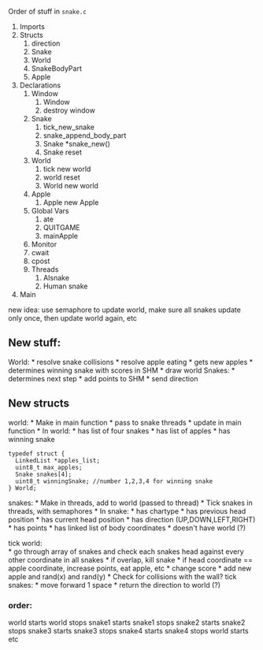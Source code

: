 
Order of stuff in `snake.c`
1. Imports
2. Structs
	1. direction
	2. Snake
	3. World
	4. SnakeBodyPart
	5. Apple
3. Declarations
	1. Window
		1. Window
		2. destroy window
	2. Snake
		1. tick_new_snake
		2. snake_append_body_part
		3. Snake *snake_new()
		4. Snake reset
	3. World
		1. tick new world
		2. world reset
		3. World new world
	4. Apple 
		1. Apple new Apple 
	5. Global Vars
		1. ate
		2. QUITGAME
		3. mainApple
	6. Monitor
	7. cwait
	8. cpost 
	9. Threads
		1. AIsnake
		2. Human snake
4. Main
	


new idea: use semaphore to update world, make sure all snakes update only once, then update world again, etc

## New stuff: 

World: 
	* resolve snake collisions 
	* resolve apple eating
	* gets new apples
	* determines winning snake with scores in SHM
	* draw world
Snakes: 
	* determines next step
	* add points to SHM
	* send direction 


## New structs 
world: 
	* Make in main function
	* pass to snake threads
	* update in main function
	* In world: 
		* has list of four snakes
		* has list of apples
		* has winning snake
```
typedef struct {
  LinkedList *apples_list;
  uint8_t max_apples;
  Snake snakes[4];
  uint8_t winningSnake; //number 1,2,3,4 for winning snake
} World;
```

snakes: 
	* Make in threads, add to world (passed to thread)
	* Tick snakes in threads, with semaphores
	* In snake: 
		* has chartype
		* has previous head position 
		* has current head position
		* has direction (UP,DOWN,LEFT,RIGHT)
		* has points
		* has linked list of body coordinates
		* doesn't have world (?)
	
tick world:  
	* go through array of snakes and check each snakes head against every other coordinate in all snakes
		* if overlap, kill snake
		* if head coordinate == apple coordinate, increase points, eat apple, etc
			* change score
			* add new apple and rand(x) and rand(y)
	* Check for collisions with the wall? 
tick snakes: 
	* move forward 1 space
	* return the direction to world (?)



### order: 
world starts
world stops
snake1 starts
snake1 stops
snake2 starts
snake2 stops
snake3 starts
snake3 stops
snake4 starts
snake4 stops
world starts
etc



